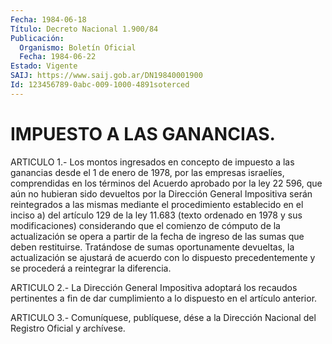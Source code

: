 ```yaml
---
Fecha: 1984-06-18
Título: Decreto Nacional 1.900/84
Publicación:
  Organismo: Boletín Oficial
  Fecha: 1984-06-22
Estado: Vigente
SAIJ: https://www.saij.gob.ar/DN19840001900
Id: 123456789-0abc-009-1000-4891soterced
---
```

# IMPUESTO A LAS GANANCIAS.

<a id="1"></a>
ARTICULO  1.-  Los  montos ingresados en concepto de impuesto a las ganancias desde el 1  de enero de 1978, por las empresas israelíes, comprendidas en los términos  del  Acuerdo  aprobado  por la ley 22 596,  que  aún no hubieran sido devueltos por la Dirección  General Impositiva serán reintegrados a las mismas mediante el procedimiento  establecido  en  el inciso a) del artículo 129 de la ley  11.683  (texto  ordenado  en  1978    y   sus  modificaciones) considerando  que  el  comienzo  de cómputo de la actualización  se opera  a  partir de la fecha de ingreso  de  las  sumas  que  deben restituirse.   Tratándose  de  sumas  oportunamente  devueltas,  la actualización se ajustará de acuerdo con lo dispuesto precedentemente    y  se  procederá  a  reintegrar  la  diferencia.

<a id="2"></a>
ARTICULO  2.- La Dirección General Impositiva adoptará los recaudos pertinentes  a  fin  de  dar  cumplimiento  a  lo  dispuesto  en el artículo anterior.

<a id="3"></a>
ARTICULO  3.- Comuníquese, publíquese, dése a la Dirección Nacional del Registro Oficial y archívese.